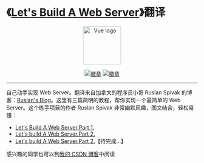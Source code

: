 # 《[Let's Build A Web Server](https://ruslanspivak.com/lsbaws-part1/)》翻译
<p align="center"><img width="100" src="https://vuejs.org/images/logo.png" alt="Vue logo"></p>

<p align="center">
  <a href='https://blog.csdn.net/Run_Bomb/article/details/96710139'><img src ="https://img.shields.io/badge/CSDN-翻译 from Ruslan's Blog-success.svg" alt='徽章' title="徽章"></a>
  <a href='https://github.com/S-HuaBomb/Build-a-Web-Server-Translate/blob/master/%E7%BF%BB%E8%AF%91%EF%BC%9ALet's%20Build%20A%20Web%20Server.Part%201.md'><img src ="https://img.shields.io/badge/GitHub-Let's Build A Web Server!-important.svg" alt='徽章' title="徽章"></a>
</p>

----

自己动手实现 Web Server。翻译来自加拿大的程序员小哥 Ruslan Spivak 的博客：[Ruslan's Blog](https://ruslanspivak.com/)。这里有三篇简明的教程，帮你实现一个最简单的 Web Server。这个练手项目的作者 Ruslan Spivak 非常幽默风趣，图文结合，轻松易懂：

* [Let's Build A Web Server.Part 1.](https://github.com/S-HuaBomb/Build-a-Web-Server-Translate/blob/master/%E7%BF%BB%E8%AF%91%EF%BC%9ALet's%20Build%20A%20Web%20Server.Part%201.md)
* [Let's build A Web Server.Part 2.](https://github.com/S-HuaBomb/Build-a-Web-Server-Translate/blob/master/%E7%BF%BB%E8%AF%91%EF%BC%9ALet's%20Build%20A%20Web%20Server.Part%202.md)
* [Let's build A Web Server.Part 2.]()【待完成...】

感兴趣的同学也可以到[我的 CSDN 博客](https://blog.csdn.net/Run_Bomb/article/details/96710139)中阅读
